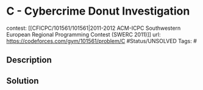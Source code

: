 # C - Cybercrime Donut Investigation

contest: [[CFICPC/101561/101561|2011-2012 ACM-ICPC Southwestern European Regional Programming Contest (SWERC 2011)]]
url: https://codeforces.com/gym/101561/problem/C
#Status/UNSOLVED
Tags: #

## Description

## Solution

